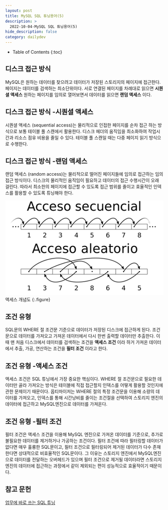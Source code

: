 ```yaml
---
layout: post
title: MySQL SQL 튜닝용어(5)
description: >
  2022-10-04-MySQL SQL 튜닝용어(5)
hide_description: false
category: dailydev
---
```


- Table of Contents
{:toc}

## 디스크 접근 방식
MySQL은 원하는 데이터를 찾으려고 데이터가 저장된 스토리지의 페이지에 접근한다. 페이지는 데이터를 검색하는 최소단위이다. 
서로 연결된 페이지를 차례대로 읽으면 __시퀀셜 액세스__
원하는 페이지를 임의로 열어보면서 데이터를 읽으면 __랜덤 액세스__ 이다.

## 디스크 접근 방식 -시퀀셜 액세스
시퀀셜 액세스 (sequential access)는 물리적으로 인접한 페이지를 순차 접근 하는 방식으로 보통 테이블 풀 스캔에서 활용한다.
디스크 헤더의 움직임을 최소화하여 작업시간과 리소스 점유 비용을 줄일 수 있다. 테이블 풀 스캔일 때는 다중 페이지 읽기 방식으로 수행한다.

## 디스크 접근 방식 -랜덤 액세스 
랜덤 액세스 (random access)는 물리적으로 떨어진 페이지들에 임의로 접근하는 임의 접근 방식이다. 디스크의 물리적인 움직임이 필요하고 데이터의 접근 수행시간이 오래 걸린다. 따라서 최소한의 페이지에 접근할 수 있도록 접근 범위를 줄이고 효율적인 인덱스를 활용할 수 있도록 튜닝해야 한다.

![650x400](/assets/img/blog/Accesso.png)
<br>  액세스 개념도
{:.figure}

## 조건 유형 
SQL문의 WHERE 절 조건문 기준으로 데이터가 저장된 디스크에 접근하게 된다. 조건문으로 데이터를 가져오고 가져온 데이터에서 다시 한번 출력할 데이터만 추출한다. 이때 맨 처음 디스크에서 데이터를 검색하는 조건을 __액세스 조건__ 이라 하거 가져온 데이터에서 추출, 가공, 연산하는 조건을 __필터 조건__ 이라고 한다.

## 조건 유형 -액세스 조건
액세스 조건은 SQL 튜닝에서 가장 중요한 핵심이다. WHERE 절 조건문으로 필요한 데이터만 골라 가져오는 방식은 테이블에 직접 접근할지 인덱스를 어떻게 활용할 것인지에 관한 문제이기 때문이다. 옵티마이저는 WHERE 절의 특정 조건문을 이용해 소량의 데이터를 가져오고, 인덱스를 통해 시간낭비를 줄이는 조건절을 선택하여 스토리지 엔진의 데이터에 접근하고 MySQL엔진으로 데이터를 가져온다.

## 조건 유형 -필터 조건
필터 조건은 액세스 조건을 이용해 MySQL 엔진으로 가져온 데이터를 기준으로, 추가로 불필요한 데이터를 제거하거나 가공하는 조건이다.
필터 조건에 따라 필터링할 데이터가 없다면 매우 훌륭한 SQL문이고, 필터 조건으로 필터링되어 제거된 데이터가 다수 존재한다면 상대적으로 비효율적인 SQL문이다. 그 이유는 스토리지 엔진에서 MySQL엔진으로 데이터를 전달하는 오버헤드가 있으며 필터 조건으로 제거될 데이터라면 스토리지 엔진의 데이터에 접근하는 과정에서 같이 제외되는 편이 성능적으로 효율적이기 때문이다.


## 참고 문헌

[업무에 바로 쓰는 SQL 튜닝](http://www.yes24.com/Product/Goods/102382080)